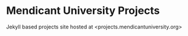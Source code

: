 # Mendicant University Projects

Jekyll based projects site hosted at <projects.mendicantuniversity.org>

